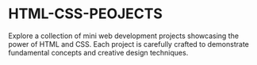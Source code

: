 # HTML-CSS-PEOJECTS
Explore a collection of mini web development projects showcasing the power of HTML and CSS. Each project is carefully crafted to demonstrate fundamental concepts and creative design techniques.
